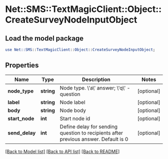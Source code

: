 # Net::SMS::TextMagicClient::Object::CreateSurveyNodeInputObject

## Load the model package
```perl
use Net::SMS::TextMagicClient::Object::CreateSurveyNodeInputObject;
```

## Properties
Name | Type | Description | Notes
------------ | ------------- | ------------- | -------------
**node_type** | **string** | Node type. \\&#39;a\\&#39; answer; \\&#39;q\\&#39; - question | [optional] 
**label** | **string** | Node label | [optional] 
**body** | **string** | Node body | [optional] 
**start_node** | **int** | Start node id | [optional] 
**send_delay** | **int** | Define delay for sending question to recipients after previous answer. Default is 0 | [optional] 

[[Back to Model list]](../README.md#documentation-for-models) [[Back to API list]](../README.md#documentation-for-api-endpoints) [[Back to README]](../README.md)


